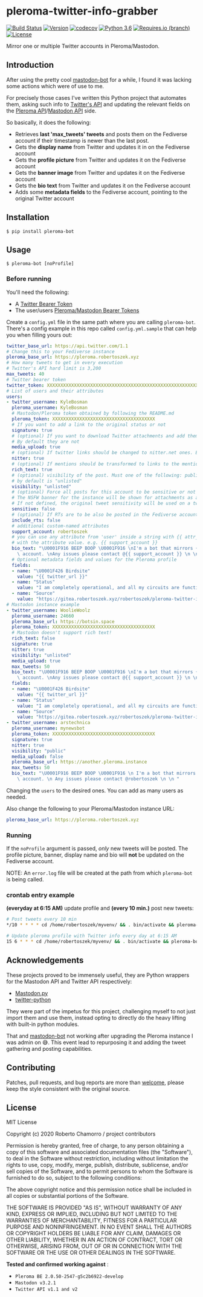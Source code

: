 # pleroma-twitter-info-grabber

[![Build Status](https://travis-ci.com/robertoszek/pleroma-twitter-info-grabber.svg?branch=develop)](https://travis-ci.com/robertoszek/pleroma-twitter-info-grabber)
[![Version](https://img.shields.io/pypi/v/pleroma-bot.svg)](https://pypi.org/project/pleroma-bot/)
[![codecov](https://codecov.io/gh/robertoszek/pleroma-twitter-info-grabber/branch/master/graph/badge.svg?token=0c4Gzv4HjC)](https://codecov.io/gh/robertoszek/pleroma-twitter-info-grabber)
[![Python 3.6](https://img.shields.io/badge/python-3.6+-blue.svg)](https://www.python.org/downloads/release/python-360/)
[![Requires.io (branch)](https://img.shields.io/requires/github/robertoszek/pleroma-twitter-info-grabber/master)](https://requires.io/github/robertoszek/pleroma-twitter-info-grabber/requirements/?branch=master)
[![License](https://img.shields.io/github/license/robertoszek/pleroma-twitter-info-grabber)](https://github.com/robertoszek/pleroma-twitter-info-grabber/blob/master/LICENSE.md)

Mirror one or multiple Twitter accounts in Pleroma/Mastodon.

## Introduction

After using the pretty cool [mastodon-bot](https://github.com/yogthos/mastodon-bot) for a while, I found it was lacking some actions which were of use to me. 

For precisely those cases I've written this Python project that automates them, asking such info to [Twitter's API](https://developer.twitter.com/en/docs/twitter-api/v1) and updating the relevant fields on the [Pleroma API](https://docs-develop.pleroma.social/backend/API/pleroma_api/)/[Mastodon API](https://docs.joinmastodon.org/client/intro/) side.


So basically, it does the following:

* Retrieves **last 'max_tweets' tweets** and posts them on the Fediverse account if their timestamp is newer than the last post. 
* Gets the **display name** from Twitter and updates it in on the Fediverse account
* Gets the **profile picture** from Twitter and updates it on the Fediverse account
* Gets the **banner image** from Twitter and updates it on the Fediverse account
* Gets the **bio text** from Twitter and updates it on the Fediverse account
* Adds some **metadata fields** to the Fediverse account, pointing to the original Twitter account

## Installation
```
$ pip install pleroma-bot
```
## Usage
```console
$ pleroma-bot [noProfile]
```
### Before running
You'll need the following:

* A [Twitter Bearer Token](https://developer.twitter.com/en/docs/authentication/api-reference/token)
* The user/users [Pleroma/Mastodon Bearer Tokens](https://tinysubversions.com/notes/mastodon-bot/)

Create a ```config.yml``` file in the same path where you are calling ```pleroma-bot```. There's a config example in this repo called ```config.yml.sample``` that can help you when filling yours out:
```yaml
twitter_base_url: https://api.twitter.com/1.1
# Change this to your Fediverse instance
pleroma_base_url: https://pleroma.robertoszek.xyz
# How many tweets to get in every execution
# Twitter's API hard limit is 3,200
max_tweets: 40
# Twitter bearer token
twitter_token: XXXXXXXXXXXXXXXXXXXXXXXXXXXXXXXXXXXXXXXXXXXXXXXXXXXXXXXXXXXXXXXXXXXXXXX
# List of users and their attributes
users:
- twitter_username: KyleBosman
  pleroma_username: KyleBosman
  # Mastodon/Pleroma token obtained by following the README.md
  pleroma_token: XXXXXXXXXXXXXXXXXXXXXXXXXXXXXXXXXXXXXX
  # If you want to add a link to the original status or not
  signature: true
  # (optional) If you want to download Twitter attachments and add them to the Pleroma posts.
  # By default they are not
  media_upload: true
  # (optional) If twitter links should be changed to nitter.net ones. By default they are not
  nitter: true
  # (optional) If mentions should be transformed to links to the mentioned Twitter profile
  rich_text: true
  # (optional) visibility of the post. Must one of the following: public, unlisted, private, direct
  # by default is "unlisted"
  visibility: "unlisted"
  # (optional) Force all posts for this account to be sensitive or not
  # The NSFW banner for the instance will be shown for attachments as a warning if true
  # If not defined, the original tweet sensitivity will be used on a tweet by tweet basis
  sensitive: false
  # (optional) If RTs are to be also be posted in the Fediverse account. By default they are included
  include_rts: false
  # additional custom-named attributes
  support_account: robertoszek
  # you can use any attribute from 'user' inside a string with {{ attr_name }} and it will be replaced
  # with the attribute value. e.g. {{ support_account }}
  bio_text: "\U0001F916 BEEP BOOP \U0001F916 \nI'm a bot that mirrors {{ twitter_username }} Twitter's\
    \ account. \nAny issues please contact @{{ support_account }} \n \n " # username will be replaced by its value
  # Optional metadata fields and values for the Pleroma profile
  fields:
  - name: "\U0001F426 Birdsite"
    value: "{{ twitter_url }}"
  - name: "Status"
    value: "I am completely operational, and all my circuits are functioning perfectly."
  - name: "Source"
    value: "https://gitea.robertoszek.xyz/robertoszek/pleroma-twitter-info-grabber"
# Mastodon instance example
- twitter_username: WoolieWoolz
  pleroma_username: 24660
  pleroma_base_url: https://botsin.space
  pleroma_token: XXXXXXXXXXXXXXXXXXXXXXXXXXXXXXXXXXXXXX
  # Mastodon doesn't support rich text!
  rich_text: false
  signature: true
  nitter: true
  visibility: "unlisted"
  media_upload: true
  max_tweets: 50
  bio_text: "\U0001F916 BEEP BOOP \U0001F916 \nI'm a bot that mirrors {{ twitter_username }} Twitter's\
    \ account. \nAny issues please contact @{{ support_account }} \n \n " # username will be replaced by its value
  fields:
  - name: "\U0001F426 Birdsite"
    value: "{{ twitter_url }}"
  - name: "Status"
    value: "I am completely operational, and all my circuits are functioning perfectly."
  - name: "Source"
    value: "https://gitea.robertoszek.xyz/robertoszek/pleroma-twitter-info-grabber"
- twitter_username: arstechnica
  pleroma_username: mynewsbot
  pleroma_token: XXXXXXXXXXXXXXXXXXXXXXXXXXXXXXXXXXXXXX
  signature: true
  nitter: true
  visibility: "public"
  media_upload: false
  pleroma_base_url: https://another.pleroma.instance
  max_tweets: 50
  bio_text: "\U0001F916 BEEP BOOP \U0001F916 \n I'm a bot that mirrors {{ twitter_username }} Twitter's\
    \ account. \n Any issues please contact @robertoszek \n \n "
```

Changing the ```users``` to the desired ones. You can add as many users as needed.

Also change the following to your Pleroma/Mastodon instance URL:
```yaml
pleroma_base_url: https://pleroma.robertoszek.xyz
```
### Running

If the ```noProfile``` argument is passed, *only* new tweets will be posted. The profile picture, banner, display name and bio will **not** be updated on the Fediverse account.

NOTE: An ```error.log``` file will be created at the path from which ```pleroma-bot``` is being called.

### crontab entry example 
**(everyday at 6:15 AM)** update profile and **(every 10 min.)** post new tweets:
```bash
# Post tweets every 10 min
*/10 * * * * cd /home/robertoszek/myvenv/ && . bin/activate && pleroma-bot noProfile

# Update pleroma profile with Twitter info every day at 6:15 AM
15 6 * * * cd /home/robertoszek/myvenv/ && . bin/activate && pleroma-bot
```
## Acknowledgements
These projects proved to be immensely useful, they are Python wrappers for the Mastodon API and Twitter API respectively:

* [Mastodon.py](https://github.com/halcy/Mastodon.py)
* [twitter-python](https://github.com/bear/python-twitter)

They were part of the impetus for this project, challenging myself to not just import them and use them, instead opting to directly do the heavy lifting with built-in python modules. 

That and [mastodon-bot](https://github.com/yogthos/mastodon-bot) not working after upgrading the Pleroma instance I was admin on 😅. This event lead to repurposing it and adding the tweet gathering and posting capabilities.

## Contributing

Patches, pull requests, and bug reports are more than [welcome](https://github.com/robertoszek/pleroma-twitter-info-grabber/issues/new/choose), please keep the style consistent with the original source.


## License

MIT License

Copyright (c) 2020 Roberto Chamorro / project contributors

Permission is hereby granted, free of charge, to any person obtaining a copy
of this software and associated documentation files (the "Software"), to deal
in the Software without restriction, including without limitation the rights
to use, copy, modify, merge, publish, distribute, sublicense, and/or sell
copies of the Software, and to permit persons to whom the Software is
furnished to do so, subject to the following conditions:

The above copyright notice and this permission notice shall be included in all
copies or substantial portions of the Software.

THE SOFTWARE IS PROVIDED "AS IS", WITHOUT WARRANTY OF ANY KIND, EXPRESS OR
IMPLIED, INCLUDING BUT NOT LIMITED TO THE WARRANTIES OF MERCHANTABILITY,
FITNESS FOR A PARTICULAR PURPOSE AND NONINFRINGEMENT. IN NO EVENT SHALL THE
AUTHORS OR COPYRIGHT HOLDERS BE LIABLE FOR ANY CLAIM, DAMAGES OR OTHER
LIABILITY, WHETHER IN AN ACTION OF CONTRACT, TORT OR OTHERWISE, ARISING FROM,
OUT OF OR IN CONNECTION WITH THE SOFTWARE OR THE USE OR OTHER DEALINGS IN THE
SOFTWARE.

**Tested and confirmed working against** :
* ```Pleroma BE 2.0.50-2547-g5c2b6922-develop```
* ```Mastodon v3.2.1```
* ```Twitter API v1.1 and v2```
